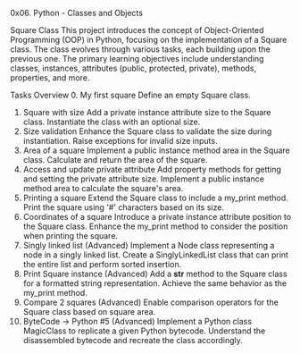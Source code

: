 0x06. Python - Classes and Objects

Square Class
This project introduces the concept of Object-Oriented Programming (OOP) in Python, focusing on the implementation of a Square class. The class evolves through various tasks, each building upon the previous one. The primary learning objectives include understanding classes, instances, attributes (public, protected, private), methods, properties, and more.

Tasks Overview
0. My first square
Define an empty Square class.
1. Square with size
Add a private instance attribute size to the Square class.
Instantiate the class with an optional size.
2. Size validation
Enhance the Square class to validate the size during instantiation.
Raise exceptions for invalid size inputs.
3. Area of a square
Implement a public instance method area in the Square class.
Calculate and return the area of the square.
4. Access and update private attribute
Add property methods for getting and setting the private attribute size.
Implement a public instance method area to calculate the square's area.
5. Printing a square
Extend the Square class to include a my_print method.
Print the square using '#' characters based on its size.
6. Coordinates of a square
Introduce a private instance attribute position to the Square class.
Enhance the my_print method to consider the position when printing the square.
7. Singly linked list (Advanced)
Implement a Node class representing a node in a singly linked list.
Create a SinglyLinkedList class that can print the entire list and perform sorted insertion.
8. Print Square instance (Advanced)
Add a __str__ method to the Square class for a formatted string representation.
Achieve the same behavior as the my_print method.
9. Compare 2 squares (Advanced)
Enable comparison operators for the Square class based on square area.
10. ByteCode -> Python #5 (Advanced)
Implement a Python class MagicClass to replicate a given Python bytecode.
Understand the disassembled bytecode and recreate the class accordingly.
